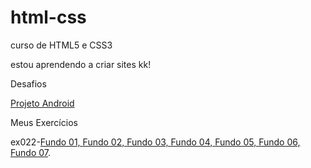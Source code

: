# html-css

curso de HTML5 e CSS3

estou aprendendo a criar sites kk!

Desafios

<a href="https://ifoxelement.github.io/projeto-android/">Projeto Android</a>

Meus Exercícios

ex022-<a href="https://ifoxelement.github.io/html-css/exercicios/ex022/fundo001.html/">Fundo 01, </a>
<a href="https://ifoxelement.github.io/html-css/exercicios/ex022/fundo002.html/">Fundo 02, </a>
<a href="https://ifoxelement.github.io/html-css/exercicios/ex022/fundo003.html/">Fundo 03, </a>
<a href="https://ifoxelement.github.io/html-css/exercicios/ex022/fundo004.html/">Fundo 04, </a>
<a href="https://ifoxelement.github.io/html-css/exercicios/ex022/fundo005.html/">Fundo 05, </a>
<a href="https://ifoxelement.github.io/html-css/exercicios/ex022/fundo006.html/">Fundo 06, </a>
<a href="https://ifoxelement.github.io/html-css/exercicios/ex022/fundo007.html/">Fundo 07</a>.